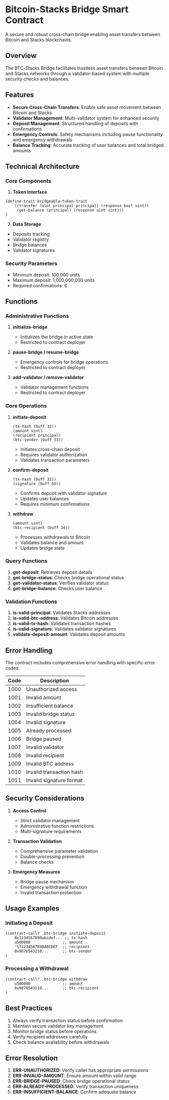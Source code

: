 # Bitcoin-Stacks Bridge Smart Contract

A secure and robust cross-chain bridge enabling asset transfers between Bitcoin and Stacks blockchains.

## Overview

The BTC-Stacks Bridge facilitates trustless asset transfers between Bitcoin and Stacks networks through a validator-based system with multiple security checks and balances.

## Features

- **Secure Cross-Chain Transfers**: Enable safe asset movement between Bitcoin and Stacks
- **Validator Management**: Multi-validator system for enhanced security
- **Deposit Management**: Structured handling of deposits with confirmations
- **Emergency Controls**: Safety mechanisms including pause functionality and emergency withdrawals
- **Balance Tracking**: Accurate tracking of user balances and total bridged amounts

## Technical Architecture

### Core Components

1. **Token Interface**

```clarity
(define-trait bridgeable-token-trait
    ((transfer (uint principal principal) (response bool uint))
     (get-balance (principal) (response uint uint)))
)
```

2. **Data Storage**

- Deposits tracking
- Validator registry
- Bridge balances
- Validator signatures

### Security Parameters

- Minimum deposit: 100,000 units
- Maximum deposit: 1,000,000,000 units
- Required confirmations: 6

## Functions

### Administrative Functions

1. **initialize-bridge**

   - Initializes the bridge in active state
   - Restricted to contract deployer

2. **pause-bridge / resume-bridge**

   - Emergency controls for bridge operations
   - Restricted to contract deployer

3. **add-validator / remove-validator**
   - Validator management functions
   - Restricted to contract deployer

### Core Operations

1. **initiate-deposit**

   ```clarity
   (tx-hash (buff 32))
   (amount uint)
   (recipient principal)
   (btc-sender (buff 33))
   ```

   - Initiates cross-chain deposit
   - Requires validator authorization
   - Validates transaction parameters

2. **confirm-deposit**

   ```clarity
   (tx-hash (buff 32))
   (signature (buff 65))
   ```

   - Confirms deposit with validator signature
   - Updates user balances
   - Requires minimum confirmations

3. **withdraw**
   ```clarity
   (amount uint)
   (btc-recipient (buff 34))
   ```
   - Processes withdrawals to Bitcoin
   - Validates balance and amount
   - Updates bridge state

### Query Functions

1. **get-deposit**: Retrieves deposit details
2. **get-bridge-status**: Checks bridge operational status
3. **get-validator-status**: Verifies validator status
4. **get-bridge-balance**: Checks user balance

### Validation Functions

1. **is-valid-principal**: Validates Stacks addresses
2. **is-valid-btc-address**: Validates Bitcoin addresses
3. **is-valid-tx-hash**: Validates transaction hashes
4. **is-valid-signature**: Validates validator signatures
5. **validate-deposit-amount**: Validates deposit amounts

## Error Handling

The contract includes comprehensive error handling with specific error codes:

| Code | Description              |
| ---- | ------------------------ |
| 1000 | Unauthorized access      |
| 1001 | Invalid amount           |
| 1002 | Insufficient balance     |
| 1003 | Invalid bridge status    |
| 1004 | Invalid signature        |
| 1005 | Already processed        |
| 1006 | Bridge paused            |
| 1007 | Invalid validator        |
| 1008 | Invalid recipient        |
| 1009 | Invalid BTC address      |
| 1010 | Invalid transaction hash |
| 1011 | Invalid signature format |

## Security Considerations

1. **Access Control**

   - Strict validator management
   - Administrative function restrictions
   - Multi-signature requirements

2. **Transaction Validation**

   - Comprehensive parameter validation
   - Double-processing prevention
   - Balance checks

3. **Emergency Measures**
   - Bridge pause mechanism
   - Emergency withdrawal function
   - Invalid transaction protection

## Usage Examples

### Initiating a Deposit

```clarity
(contract-call? .btc-bridge initiate-deposit
    0x1234567890abcdef... ;; tx-hash
    u500000              ;; amount
    'ST1234567890ABCDEF  ;; recipient
    0x9876543210...      ;; btc-sender
)
```

### Processing a Withdrawal

```clarity
(contract-call? .btc-bridge withdraw
    u500000              ;; amount
    0x9876543210...      ;; btc-recipient
)
```

## Best Practices

1. Always verify transaction status before confirmation
2. Maintain secure validator key management
3. Monitor bridge status before operations
4. Verify recipient addresses carefully
5. Check balance availability before withdrawals

## Error Resolution

1. **ERR-UNAUTHORIZED**: Verify caller has appropriate permissions
2. **ERR-INVALID-AMOUNT**: Ensure amount within valid range
3. **ERR-BRIDGE-PAUSED**: Check bridge operational status
4. **ERR-ALREADY-PROCESSED**: Verify transaction uniqueness
5. **ERR-INSUFFICIENT-BALANCE**: Confirm adequate balance
